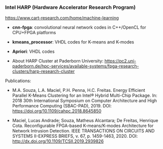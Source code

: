 ### Intel HARP (Hardware Accelerator Research Program)
https://www.cart-research.com/home/machine-learning

- **cnn-fpga**: convolutional neural network codes in C++/OpenCL for CPU+FPGA platforms
- **kmeans_processor**: VHDL codes for K-means and K-modes
- **Apriori**: VHDL codes

- About HARP Cluster at Paderborn University: https://pc2.uni-paderborn.de/hpc-services/available-systems/fpga-research-clusters/harp-research-cluster

Publications:

- M.A. Souza, L.A. Maciel, P.H. Penna, H.C. Freitas. Energy Efficient Parallel K-Means Clustering for an Intel® Hybrid Multi-Chip Package. In: 2018 30th International Symposium on Computer Architecture and High Performance Computing (SBAC-PAD), 2019. DOI: https://doi.org/10.1109/cahpc.2018.8645850

- Maciel, Lucas Andrade; Souza, Matheus Alcantara; De Freitas, Henrique Cota. Reconfigurable FPGA-based K-means/K-modes Architecture for Network Intrusion Detection. IEEE TRANSACTIONS ON CIRCUITS AND SYSTEMS II-EXPRESS BRIEFS, v. 67, p. 1459-1463, 2020. DOI: http://dx.doi.org/10.1109/TCSII.2019.2939826
